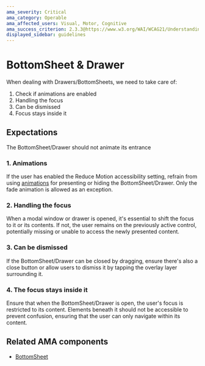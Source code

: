 ```yaml
---
ama_severity: Critical
ama_category: Operable
ama_affected_users: Visual, Motor, Cognitive
ama_success_criterion: 2.3.3@https://www.w3.org/WAI/WCAG21/Understanding/animation-from-interactions.html
displayed_sidebar: guidelines
---
```


# BottomSheet & Drawer

When dealing with Drawers/BottomSheets, we need to take care of:

1. Check if animations are enabled
1. Handling the focus
1. Can be dismissed
1. Focus stays inside it

## Expectations

<ReduceMotion>
    <When title="The user enables the Reduce Motion option">
        <Then noChildren>The BottomSheet/Drawer should not animate its entrance</Then>
    </When>
</ReduceMotion>

<ScreenReader>
    <When title="The BottomSheet/Drawer is displayed">
        <Then title="The first element inside it should receive the focus">
            <And title="The user should not be able to focus any item underneath it" />
            <And title="The user should be able to dismiss it, without dragging" />
        </Then>
    </When>
</ScreenReader>

### 1. Animations

If the user has enabled the Reduce Motion accessibility setting, refrain from using [animations](/guidelines/animations) for presenting or hiding the BottomSheet/Drawer. Only the fade animation is allowed as an exception.

### 2. Handling the focus

When a modal window or drawer is opened, it's essential to shift the focus to it or its contents. If not, the user remains on the previously active control, potentially missing or unable to access the newly presented content.

### 3. Can be dismissed

If the BottomSheet/Drawer can be closed by dragging, ensure there's also a close button or allow users to dismiss it by tapping the overlay layer surrounding it.

### 4. The focus stays inside it

Ensure that when the BottomSheet/Drawer is open, the user's focus is restricted to its content. Elements beneath it should not be accessible to prevent confusion, ensuring that the user can only navigate within its content.

## Related AMA components

- [BottomSheet](../components/bottomsheet)

